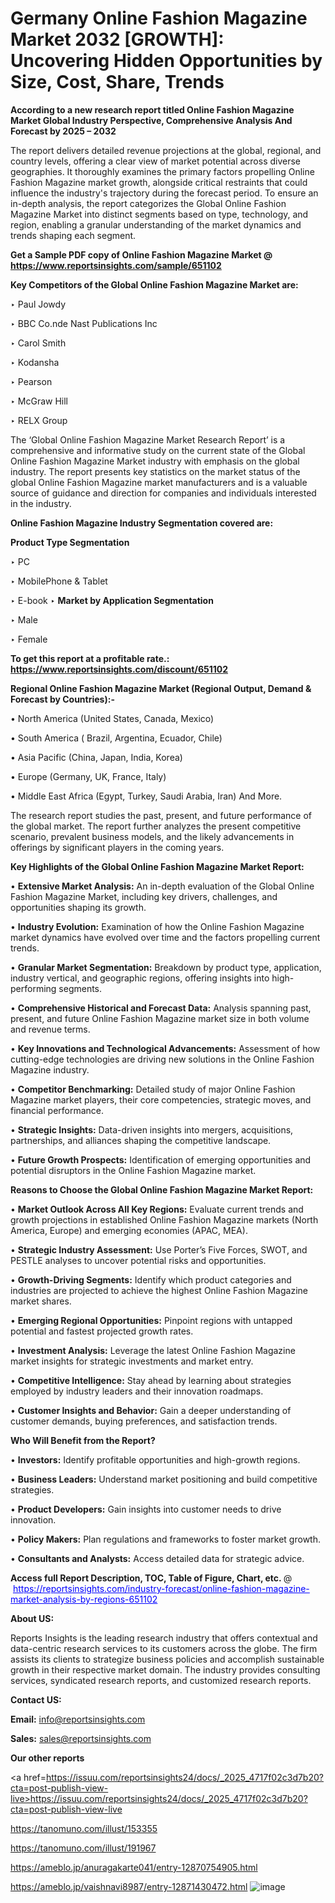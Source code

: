 # Germany Online Fashion Magazine Market 2032 [GROWTH]: Uncovering Hidden Opportunities by Size, Cost, Share, Trends

<strong>According to a new research report titled Online Fashion Magazine Market Global Industry Perspective, Comprehensive Analysis And Forecast by 2025 – 2032</strong>

The report delivers detailed revenue projections at the global, regional, and country levels, offering a clear view of market potential across diverse geographies. It thoroughly examines the primary factors propelling Online Fashion Magazine market growth, alongside critical restraints that could influence the industry's trajectory during the forecast period. To ensure an in-depth analysis, the report categorizes the Global Online Fashion Magazine Market into distinct segments based on type, technology, and region, enabling a granular understanding of the market dynamics and trends shaping each segment.

<strong>Get a Sample PDF copy of Online Fashion Magazine Market </strong><strong>@<a href=https://www.reportsinsights.com/sample/651102 style=color:#0000ff;> https://www.reportsinsights.com/sample/651102</a></strong></font>

<strong>Key Competitors of the Global Online Fashion Magazine Market are:</strong>

‣ Paul Jowdy

‣ BBC
 Co.nde Nast Publications Inc

‣ Carol Smith

‣ Kodansha

‣ Pearson

‣ McGraw Hill

‣ RELX Group

The ‘Global Online Fashion Magazine Market Research Report’ is a comprehensive and informative study on the current state of the Global Online Fashion Magazine Market industry with emphasis on the global industry. The report presents key statistics on the market status of the global Online Fashion Magazine market manufacturers and is a valuable source of guidance and direction for companies and individuals interested in the industry.

<strong>Online Fashion Magazine Industry Segmentation covered are:</strong>

<strong>Product Type Segmentation</strong>

‣ PC

‣ MobilePhone & Tablet

‣ E-book
‣ 
<strong>Market by Application Segmentation</strong>

‣ Male

‣ Female

<strong>To get this report at a profitable rate.: <a href=https://www.reportsinsights.com/discount/651102 style=color:#0000ff;>https://www.reportsinsights.com/discount/651102</a></strong></font>

<strong>Regional Online Fashion Magazine Market (Regional Output, Demand &amp; Forecast by Countries):-</strong>

• North America (United States, Canada, Mexico)

• South America ( Brazil, Argentina, Ecuador, Chile)

• Asia Pacific (China, Japan, India, Korea)

• Europe (Germany, UK, France, Italy)

• Middle East Africa (Egypt, Turkey, Saudi Arabia, Iran) And More.

The research report studies the past, present, and future performance of the global market. The report further analyzes the present competitive scenario, prevalent business models, and the likely advancements in offerings by significant players in the coming years.

<strong>Key Highlights of the Global Online Fashion Magazine Market Report:</strong>

• <strong>Extensive Market Analysis:</strong> An in-depth evaluation of the Global Online Fashion Magazine Market, including key drivers, challenges, and opportunities shaping its growth.

• <strong>Industry Evolution:</strong> Examination of how the Online Fashion Magazine market dynamics have evolved over time and the factors propelling current trends.

• <strong>Granular Market Segmentation:</strong> Breakdown by product type, application, industry vertical, and geographic regions, offering insights into high-performing segments.

• <strong>Comprehensive Historical and Forecast Data:</strong> Analysis spanning past, present, and future Online Fashion Magazine market size in both volume and revenue terms.

• <strong>Key Innovations and Technological Advancements:</strong> Assessment of how cutting-edge technologies are driving new solutions in the Online Fashion Magazine industry.

• <strong>Competitor Benchmarking:</strong> Detailed study of major Online Fashion Magazine market players, their core competencies, strategic moves, and financial performance.

• <strong>Strategic Insights:</strong> Data-driven insights into mergers, acquisitions, partnerships, and alliances shaping the competitive landscape.

• <strong>Future Growth Prospects:</strong> Identification of emerging opportunities and potential disruptors in the Online Fashion Magazine market.

<strong>Reasons to Choose the Global Online Fashion Magazine Market Report:</strong>

• <strong>Market Outlook Across All Key Regions:</strong> Evaluate current trends and growth projections in established Online Fashion Magazine markets (North America, Europe) and emerging economies (APAC, MEA).

• <strong>Strategic Industry Assessment:</strong> Use Porter’s Five Forces, SWOT, and PESTLE analyses to uncover potential risks and opportunities.

• <strong>Growth-Driving Segments:</strong> Identify which product categories and industries are projected to achieve the highest Online Fashion Magazine market shares.

• <strong>Emerging Regional Opportunities:</strong> Pinpoint regions with untapped potential and fastest projected growth rates.

• <strong>Investment Analysis:</strong> Leverage the latest Online Fashion Magazine market insights for strategic investments and market entry.

• <strong>Competitive Intelligence:</strong> Stay ahead by learning about strategies employed by industry leaders and their innovation roadmaps.

• <strong>Customer Insights and Behavior:</strong> Gain a deeper understanding of customer demands, buying preferences, and satisfaction trends.

<strong>Who Will Benefit from the Report?</strong>

• <strong>Investors:</strong> Identify profitable opportunities and high-growth regions.

• <strong>Business Leaders:</strong> Understand market positioning and build competitive strategies.

• <strong>Product Developers:</strong> Gain insights into customer needs to drive innovation.

• <strong>Policy Makers:</strong> Plan regulations and frameworks to foster market growth.

• <strong>Consultants and Analysts:</strong> Access detailed data for strategic advice.
</ul>
<strong>Access full Report Description, TOC, Table of Figure, Chart, etc. </strong>@  <a href=https://reportsinsights.com/industry-forecast/online-fashion-magazine-market-analysis-by-regions-651102 style=color:#0000ff;>https://reportsinsights.com/industry-forecast/online-fashion-magazine-market-analysis-by-regions-651102</a></font>

<strong><strong>About US</strong>:</strong>

Reports Insights is the leading research industry that offers contextual and data-centric research services to its customers across the globe. The firm assists its clients to strategize business policies and accomplish sustainable growth in their respective market domain. The industry provides consulting services, syndicated research reports, and customized research reports.

<strong>Contact US:</strong>

<p class=""""><b>Email:</b> <a href=mailto:info@reportsinsights.com>info@reportsinsights.com</a></p>
<p class=""""><b>Sales:</b> <a href=mailto:sales@reportsinsights.com>sales@reportsinsights.com</a></p>

<strong>Our other reports</strong>

<a href=https://issuu.com/reportsinsights24/docs/_2025_4717f02c3d7b20?cta=post-publish-view-live>https://issuu.com/reportsinsights24/docs/_2025_4717f02c3d7b20?cta=post-publish-view-live</a>

<a href=https://tanomuno.com/illust/153355>https://tanomuno.com/illust/153355</a>

<a href=https://tanomuno.com/illust/191967>https://tanomuno.com/illust/191967</a>

<a href=https://ameblo.jp/anuragakarte041/entry-12870754905.html>https://ameblo.jp/anuragakarte041/entry-12870754905.html</a>

<a href=https://ameblo.jp/vaishnavi8987/entry-12871430472.html>https://ameblo.jp/vaishnavi8987/entry-12871430472.html</a>
![image](https://github.com/user-attachments/assets/18857d88-3014-4189-84a5-e2ad64b5a8c5)
